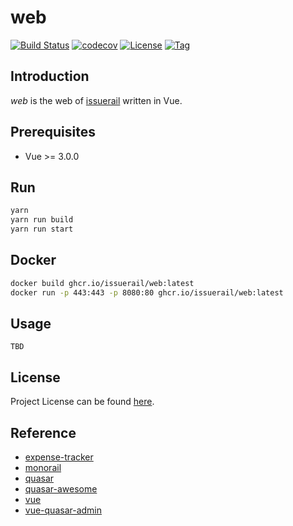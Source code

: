 # web

[![Build Status](https://github.com/issuerail/web/workflows/ci/badge.svg?branch=main&event=push)](https://github.com/issuerail/web/actions?query=workflow%3Aci)
[![codecov](https://codecov.io/gh/issuerail/web/branch/main/graph/badge.svg?token=p6goS9Jj4g)](https://codecov.io/gh/issuerail/web)
[![License](https://img.shields.io/github/license/issuerail/web.svg)](https://github.com/issuerail/web/blob/main/LICENSE)
[![Tag](https://img.shields.io/github/tag/issuerail/web.svg)](https://github.com/issuerail/web/tags)



## Introduction

*web* is the web of [issuerail](https://github.com/issuerail) written in Vue.



## Prerequisites

- Vue >= 3.0.0



## Run

```bash
yarn 
yarn run build
yarn run start
```



## Docker

```bash
docker build ghcr.io/issuerail/web:latest
docker run -p 443:443 -p 8080:80 ghcr.io/issuerail/web:latest
```



## Usage

```
TBD
```



## License

Project License can be found [here](LICENSE).



## Reference

- [expense-tracker](https://github.com/rbretecher/expense-tracker)
- [monorail](https://bugs.chromium.org/p/gerrit/issues/list)
- [quasar](https://quasar.dev)
- [quasar-awesome](https://github.com/quasarframework/quasar-awesome)
- [vue](https://vuejs.org)
- [vue-quasar-admin](https://github.com/wjkang/vue-quasar-admin)
